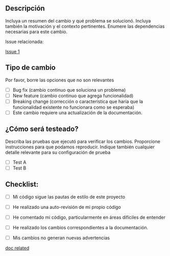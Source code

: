 ## Descripción

Incluya un resumen del cambio y qué problema se solucionó. Incluya también la motivación y el contexto pertinentes. Enumere las dependencias necesarias para este cambio.

Issue relacionada:

[Issue 1](https://github.com/jyunesmor/AppSaludProyectoFinal/issues/1)

## Tipo de cambio

Por favor, borre las opciones que no son relevantes

- [ ] Bug fix (cambio continuo que soluciona un problema)
- [ ] New feature (cambio continuo que agrega funcionalidad)
- [ ] Breaking change (corrección o característica que haría que la funcionalidad existente no funcionara como se esperaba)
- [ ] Este cambio requiere una actualización de la documentación.

## ¿Cómo será testeado?

Describa las pruebas que ejecutó para verificar los cambios. Proporcione instrucciones para que podamos reproducir. Indique también cualquier detalle relevante para su configuración de prueba

- [ ] Test A
- [ ] Test B

## Checklist:

- [ ] Mi código sigue las pautas de estilo de este proyecto
- [ ] He realizado una auto-revisión de mi propio código
- [ ] He comentado mi código, particularmente en áreas difíciles de entender
- [ ] He realizado los cambios correspondientes a la documentación.
- [ ] Mis cambios no generan nuevas advertencias


[doc related](https://whatthediff.ai/posts/a-step-by-step-guide-on-creating-a-pull-request-template-on-github)